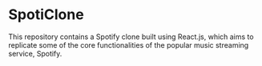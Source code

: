 # SpotiClone
This repository contains a Spotify clone built using React.js, which aims to replicate some of the core functionalities of the popular music streaming service, Spotify. 
